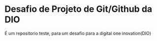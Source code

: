# Desafio de Projeto de Git/Github da DIO
É um repositorio teste, para um desafio para a digital one inovation(DIO)
